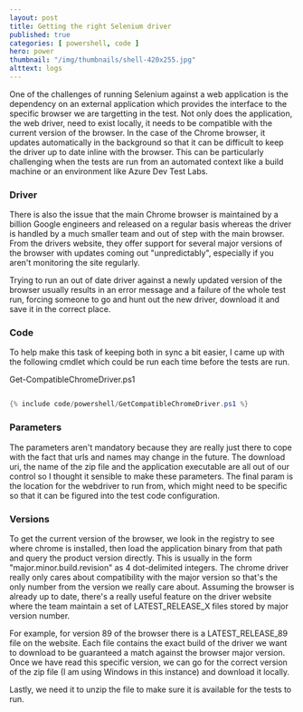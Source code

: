 ```yaml
---
layout: post
title: Getting the right Selenium driver 
published: true 
categories: [ powershell, code ]
hero: power
thumbnail: "/img/thumbnails/shell-420x255.jpg"
alttext: logs
---
```


One of the challenges of running Selenium against a web application is the dependency on an external application which provides the interface 
to the specific browser we are targetting in the test. Not only does the application, the web driver, need to exist locally, it needs to be 
compatible with the current version of the browser. In the case of the Chrome browser, it updates automatically in the background so that it can 
be difficult to keep the driver up to date inline with the browser. This can be particularly challenging when the tests are run from an automated 
context like a build machine or an environment like Azure Dev Test Labs.

### Driver

There is also the issue that the main Chrome browser is maintained by a billion Google engineers and released on a regular basis whereas the 
driver is handled by a much smaller team and out of step with the main browser. From the drivers website, they offer support for several major 
versions of the browser with updates coming out "unpredictably", especially if you aren't monitoring the site regularly.

Trying to run an out of date driver against a newly updated version of the browser usually results in an error message and a failure of the whole 
test run, forcing someone to go and hunt out the new driver, download it and save it in the correct place. 

### Code

To help make this task of keeping both in sync a bit easier, I came up with the following cmdlet which could be run each time before the tests are run. 

Get-CompatibleChromeDriver.ps1
```powershell

{% include code/powershell/GetCompatibleChromeDriver.ps1 %}

```

### Parameters

The parameters aren't mandatory because they are really just there to cope with the fact that urls and names may change in the future. 
The download uri, the name of the zip file and the application executable are all out of our control so I thought it sensible to make these parameters. 
The final param is the location for the webdriver to run from, which might need to be specific so that it can be figured into the test code configuration.

### Versions

To get the current version of the browser, we look in the registry to see where chrome is installed, then load the application binary from that path and 
query the product version directly. This is usually in the form "major.minor.build.revision" as 4 dot-delimited integers. The chrome driver really only cares 
about compatibility with the major version so that's the only number from the version we really care about. Assuming the browser is already up to date, 
there's a really useful feature on the driver website where the team maintain a set of LATEST_RELEASE_X files stored by major version number. 

For example, for version 89 of the browser there is a LATEST_RELEASE_89 file on the website. Each file contains the exact build of the driver we 
want to download to be guaranteed a match against the browser major version. Once we have read this specific version, we can go for the correct version of the 
zip file (I am using Windows in this instance) and download it locally. 

Lastly, we need it to unzip the file to make sure it is available for the tests to run.
